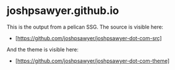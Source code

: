 # joshpsawyer.github.io

This is the output from a pelican SSG. The source is visible here:

- [https://github.com/joshpsawyer/joshpsawyer-dot-com-src]

And the theme is visible here:

- [https://github.com/joshpsawyer/joshpsawyer-dot-com-theme]
